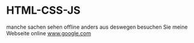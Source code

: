# HTML-CSS-JS
manche sachen sehen offline anders aus deswegen besuchen Sie meine Webseite online
www.google.com

